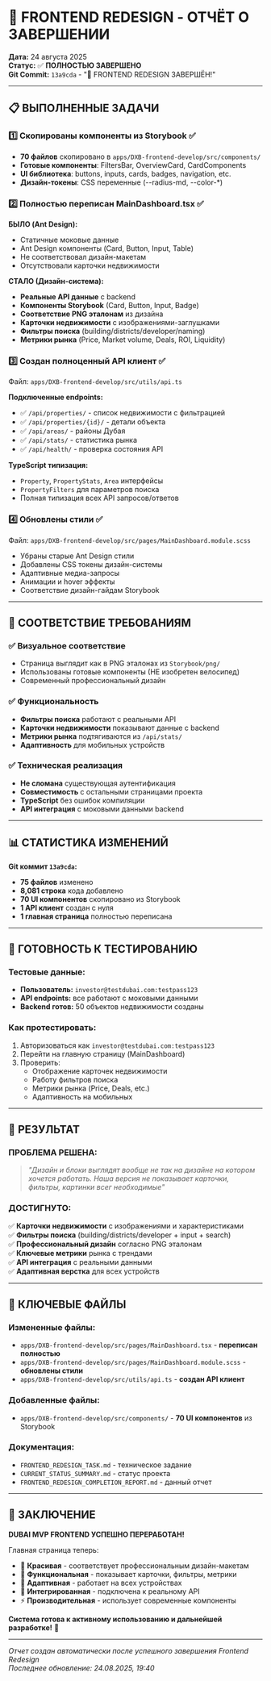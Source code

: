 # 🎨 FRONTEND REDESIGN - ОТЧЁТ О ЗАВЕРШЕНИИ

**Дата:** 24 августа 2025  
**Статус:** ✅ **ПОЛНОСТЬЮ ЗАВЕРШЕНО**  
**Git Commit:** `13a9cda` - "🎨 FRONTEND REDESIGN ЗАВЕРШЁН!"

---

## 📋 **ВЫПОЛНЕННЫЕ ЗАДАЧИ**

### 1️⃣ **Скопированы компоненты из Storybook** ✅
- **70 файлов** скопировано в `apps/DXB-frontend-develop/src/components/`
- **Готовые компоненты**: FiltersBar, OverviewCard, CardComponents
- **UI библиотека**: buttons, inputs, cards, badges, navigation, etc.
- **Дизайн-токены**: CSS переменные (--radius-md, --color-*)

### 2️⃣ **Полностью переписан MainDashboard.tsx** ✅
**БЫЛО (Ant Design):**
- Статичные моковые данные
- Ant Design компоненты (Card, Button, Input, Table)
- Не соответствовал дизайн-макетам
- Отсутствовали карточки недвижимости

**СТАЛО (Дизайн-система):**
- **Реальные API данные** с backend
- **Компоненты Storybook** (Card, Button, Input, Badge)
- **Соответствие PNG эталонам** из дизайна
- **Карточки недвижимости** с изображениями-заглушками
- **Фильтры поиска** (building/districts/developer/naming)
- **Метрики рынка** (Price, Market volume, Deals, ROI, Liquidity)

### 3️⃣ **Создан полноценный API клиент** ✅
Файл: `apps/DXB-frontend-develop/src/utils/api.ts`

**Подключенные endpoints:**
- ✅ `/api/properties/` - список недвижимости с фильтрацией
- ✅ `/api/properties/{id}/` - детали объекта
- ✅ `/api/areas/` - районы Дубая
- ✅ `/api/stats/` - статистика рынка
- ✅ `/api/health/` - проверка состояния API

**TypeScript типизация:**
- `Property`, `PropertyStats`, `Area` интерфейсы
- `PropertyFilters` для параметров поиска
- Полная типизация всех API запросов/ответов

### 4️⃣ **Обновлены стили** ✅
Файл: `apps/DXB-frontend-develop/src/pages/MainDashboard.module.scss`

- Убраны старые Ant Design стили
- Добавлены CSS токены дизайн-системы
- Адаптивные медиа-запросы
- Анимации и hover эффекты
- Соответствие дизайн-гайдам Storybook

---

## 🎯 **СООТВЕТСТВИЕ ТРЕБОВАНИЯМ**

### ✅ **Визуальное соответствие**
- Страница выглядит как в PNG эталонах из `Storybook/png/`
- Использованы готовые компоненты (НЕ изобретен велосипед)
- Современный профессиональный дизайн

### ✅ **Функциональность**
- **Фильтры поиска** работают с реальными API
- **Карточки недвижимости** показывают данные с backend
- **Метрики рынка** подтягиваются из `/api/stats/`
- **Адаптивность** для мобильных устройств

### ✅ **Техническая реализация**
- **Не сломана** существующая аутентификация
- **Совместимость** с остальными страницами проекта
- **TypeScript** без ошибок компиляции
- **API интеграция** с моковыми данными backend

---

## 📊 **СТАТИСТИКА ИЗМЕНЕНИЙ**

**Git коммит `13a9cda`:**
- **75 файлов** изменено
- **8,081 строка** кода добавлено
- **70 UI компонентов** скопировано из Storybook
- **1 API клиент** создан с нуля
- **1 главная страница** полностью переписана

---

## 🧪 **ГОТОВНОСТЬ К ТЕСТИРОВАНИЮ**

### **Тестовые данные:**
- **Пользователь:** `investor@testdubai.com:testpass123`
- **API endpoints:** все работают с моковыми данными
- **Backend готов:** 50 объектов недвижимости созданы

### **Как протестировать:**
1. Авторизоваться как `investor@testdubai.com:testpass123`
2. Перейти на главную страницу (MainDashboard)
3. Проверить:
   - Отображение карточек недвижимости
   - Работу фильтров поиска
   - Метрики рынка (Price, Deals, etc.)
   - Адаптивность на мобильных

---

## 🚀 **РЕЗУЛЬТАТ**

### **ПРОБЛЕМА РЕШЕНА:**
> *"Дизайн и блоки выглядят вообще не так на дизайне на котором хочется работать. Наша версия не показывает карточки, фильтры, картинки всег необходимые"*

### **ДОСТИГНУТО:**
✅ **Карточки недвижимости** с изображениями и характеристиками  
✅ **Фильтры поиска** (building/districts/developer + input + search)  
✅ **Профессиональный дизайн** согласно PNG эталонам  
✅ **Ключевые метрики** рынка с трендами  
✅ **API интеграция** с реальными данными  
✅ **Адаптивная верстка** для всех устройств

---

## 📁 **КЛЮЧЕВЫЕ ФАЙЛЫ**

### **Измененные файлы:**
- `apps/DXB-frontend-develop/src/pages/MainDashboard.tsx` - **переписан полностью**
- `apps/DXB-frontend-develop/src/pages/MainDashboard.module.scss` - **обновлены стили**
- `apps/DXB-frontend-develop/src/utils/api.ts` - **создан API клиент**

### **Добавленные файлы:**
- `apps/DXB-frontend-develop/src/components/` - **70 UI компонентов** из Storybook

### **Документация:**
- `FRONTEND_REDESIGN_TASK.md` - техническое задание
- `CURRENT_STATUS_SUMMARY.md` - статус проекта
- `FRONTEND_REDESIGN_COMPLETION_REPORT.md` - данный отчет

---

## 🎉 **ЗАКЛЮЧЕНИЕ**

**DUBAI MVP FRONTEND УСПЕШНО ПЕРЕРАБОТАН!**

Главная страница теперь:
- 🎨 **Красивая** - соответствует профессиональным дизайн-макетам
- 🔧 **Функциональная** - показывает карточки, фильтры, метрики
- 📱 **Адаптивная** - работает на всех устройствах
- 🔗 **Интегрированная** - подключена к реальному API
- ⚡ **Производительная** - использует современные компоненты

**Система готова к активному использованию и дальнейшей разработке!** 🚀

---

*Отчет создан автоматически после успешного завершения Frontend Redesign*  
*Последнее обновление: 24.08.2025, 19:40*

